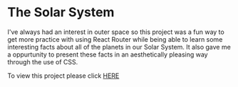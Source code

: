 # The Solar System

I've always had an interest in outer space so this project was a fun way to get more practice with using React Router while being able 
to learn some interesting facts about all of the planets in our Solar System. It also gave me a oppurtunity to present these facts in
an aesthetically pleasing way through the use of CSS.

To view this project please click [HERE](https://nicholaslicata.github.io/The-Solar-System/)
